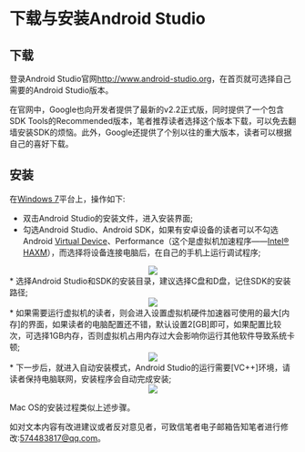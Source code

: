 # 下载与安装Android Studio 
## 下载
登录Android Studio官网<http://www.android-studio.org>，在首页就可选择自己需要的Android Studio版本。 
 
在官网中，Google也向开发者提供了最新的v2.2正式版，同时提供了一个包含SDK Tools的Recommended版本，笔者推荐读者选择这个版本下载，可以免去翻墙安装SDK的烦恼。此外，Google还提供了个别以往的重大版本，读者可以根据自己的喜好下载。  

## 安装
在[Windows 7]平台上，操作如下:  

* 双击Android Studio的安装文件，进入安装界面;
* 勾选Android Studio、Android SDK，如果有安卓设备的读者可以不勾选Android [Virtual Device]、Performance（这个是虚拟机加速程序——[Intel® HAXM]），而选择将设备连接电脑后，在自己的手机上运行调试程序;
<div align="center"><image src = https://raw.githubusercontent.com/Thelordofdream/Android-Introduction/master/images/012.png onload = 'this.width=400'/></div>
* 选择Android Studio和SDK的安装目录，建议选择C盘和D盘，记住SDK的安装路径;
<div align="center"><image src = https://raw.githubusercontent.com/Thelordofdream/Android-Introduction/master/images/013.png onload = 'this.width=400'/></div>
* 如果需要运行虚拟机的读者，则会进入设置虚拟机硬件加速器可使用的最大[内存]的界面，如果读者的电脑配置还不错，默认设置2[GB]即可，如果配置比较次，可选择1GB内存，否则虚拟机占用内存过大会影响你运行其他软件导致系统卡顿;
<div align="center"><image src = https://raw.githubusercontent.com/Thelordofdream/Android-Introduction/master/images/014.png onload = 'this.width=400'/></div>
* 下一步后，就进入自动安装模式，Android Studio的运行需要[VC++]环境，请读者保持电脑联网，安装程序会自动完成安装;
<div align="center"><image src = https://raw.githubusercontent.com/Thelordofdream/Android-Introduction/master/images/015.png onload = 'this.width=400'/></div>  

Mac OS的安装过程类似上述步骤。  

如对文本内容有改进建议或者反对意见者，可致信笔者电子邮箱告知笔者进行修改:<574483817@qq.com>。[Windows 7]:https://zh.wikipedia.org/wiki/Windows_7[Virtual Device]:https://zh.wikipedia.org/wiki/虛擬機器[Intel® HAXM]:https://software.intel.com/en-us/android/articles/intel-hardware-accelerated-execution-manager[内存]:https://zh.wikipedia.org/wiki/電腦記憶體
[GB]:https://zh.wikipedia.org/wiki/GB[VC++]:https://zh.wikipedia.org/wiki/Microsoft_Visual_C%2B%2B